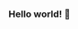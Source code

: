 ### Hello world! 👋

<!--

- 🔭 I’m currently majoring in CS at Cal Poly Pomona
- 📫 Reach me at https://www.linkedin.com/in/daivuong/

-->

